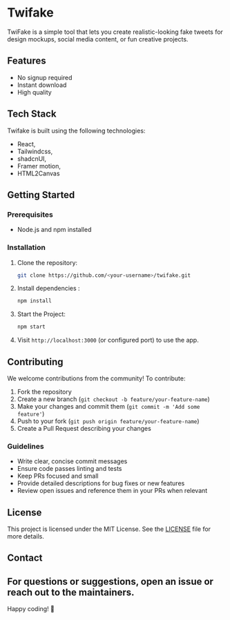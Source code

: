 # Twifake

TwiFake is a simple tool that lets you create realistic-looking fake tweets for design mockups, social media content, or fun creative projects.



## Features
- No signup required
- Instant download
- High quality

## Tech Stack
Twifake is built using the following technologies:
- React,
- Tailwindcss,
- shadcnUI,
- Framer motion,
- HTML2Canvas

## Getting Started
### Prerequisites
- Node.js and npm installed

### Installation
1. Clone the repository:
    ```bash
    git clone https://github.com/<your-username>/twifake.git
2. Install dependencies :
    ```bash
    npm install
3. Start the Project:
    ```bash
    npm start
    ```
4. Visit `http://localhost:3000` (or configured port) to use the app.

## Contributing
We welcome contributions from the community! To contribute:
1. Fork the repository
2. Create a new branch (`git checkout -b feature/your-feature-name`)
3. Make your changes and commit them (`git commit -m 'Add some feature'`)
4. Push to your fork (`git push origin feature/your-feature-name`)
5. Create a Pull Request describing your changes

### Guidelines
- Write clear, concise commit messages
- Ensure code passes linting and tests
- Keep PRs focused and small
- Provide detailed descriptions for bug fixes or new features
- Review open issues and reference them in your PRs when relevant

## License
This project is licensed under the MIT License. See the [LICENSE](LICENSE) file for more details.

## Contact
For questions or suggestions, open an issue or reach out to the maintainers.
---
Happy coding! 🚀
